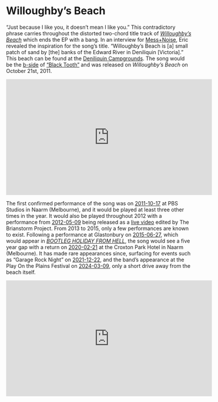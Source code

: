 # Willoughby’s Beach

“Just because I like you, it doesn’t mean I like you.” This contradictory phrase carries throughout the distorted two-chord title track of *[Willoughby’s Beach](https://kglw.net/discography/willoughbys-beach)* which ends the EP with a bang. In an interview for [Mess+Noise](https://web.archive.org/web/20130203061920/http://messandnoise.com/citizenship/4372941), Eric revealed the inspiration for the song’s title. “Willoughby’s Beach is [a] small patch of sand by [the] banks of the Edward River in Deniliquin [Victoria].” This beach can be found at the [Deniliquin Campgrounds](https://www.visitthemurray.com.au/products/willoughbys-beach-campground). The song would be the [b-side](https://kglw.net/discography/black-toothwilloughbys-beach-single) of [“Black Tooth”](https://kglw.net/song/black-tooth) and was released on *Willoughby’s Beach* on October 21st, 2011.

<div style="text-align: center;"> <iframe width="560" height="315" src="https://www.youtube.com/embed/XrI7hfBIrdg?si=Jy1jrgxgoseJkYCf" title="YouTube video player" frameborder="0" allow="accelerometer; autoplay; clipboard-write; encrypted-media; gyroscope; picture-in-picture; web-share" referrerpolicy="strict-origin-when-cross-origin" allowfullscreen></iframe> <div style="text-align: left;">

The first confirmed performance of the song was on [2011-10-17](https://kglw.net/setlists/king-gizzard-the-lizard-wizard-october-17-2011-pbs-studios-naarm-melbourne-vic-australia.html) at PBS Studios in Naarm (Melbourne), and it would be played at least three other times in the year. It would also be played throughout 2012 with a performance from [2012-05-09](https://kglw.net/setlists/king-gizzard-the-lizard-wizard-may-9-2012-kings-cross-hotel-potts-point-nsw-australia.html) being released as a [live video](https://www.youtube.com/watch?v=XrI7hfBIrdg) edited by The Brianstorm Project. From 2013 to 2015, only a few performances are known to exist. Following a performance at Glastonbury on [2015-06-27](https://kglw.net/setlists/king-gizzard-the-lizard-wizard-june-27-2015-the-park-glastonbury-united-kingdom.html), which would appear in *[BOOTLEG HOLIDAY FROM HELL](https://www.youtube.com/watch?v=1tTUOb7PR0w&t=1484s)*, the song would see a five year gap with a return on [2020-02-21](https://kglw.net/setlists/king-gizzard-the-lizard-wizard-february-21-2020-croxton-park-hotel-naarm-melbourne-vic-australia.html) at the Croxton Park Hotel in Naarm (Melbourne). It has made rare appearances since, surfacing for events such as “Garage Rock Night” on [2021-12-22](https://kglw.net/setlists/king-gizzard-the-lizard-wizard-december-22-2021-the-princess-theatre-brisbane-qld-australia.html), and the band’s appearance at the Play On the Plains Festival on [2024-03-09](https://kglw.net/setlists/king-gizzard-the-lizard-wizard-march-9-2024-deniliquin-festival-site-deniliquin-nsw-australia.html), only a short drive away from the beach itself.

<div style="text-align: center;"> <iframe width="560" height="315" src="https://www.youtube.com/embed/bOVCbCGwyAQ?si=4y6uaLpg9gx9Bpjh" title="YouTube video player" frameborder="0" allow="accelerometer; autoplay; clipboard-write; encrypted-media; gyroscope; picture-in-picture; web-share" referrerpolicy="strict-origin-when-cross-origin" allowfullscreen></iframe> <div style="text-align: left;">
